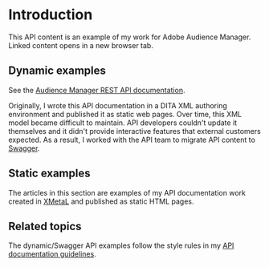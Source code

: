 # Introduction

<base target="_blank">

This API content is an example of my work for Adobe Audience Manager. Linked content opens in a new browser tab.

## Dynamic examples

See the [Audience Manager REST API documentation](https://bank.demdex.com/portal/swagger/index.html).

Originally, I wrote this API documentation in a DITA XML authoring environment and published it as static web pages. Over time, this XML model became difficult to maintain. API developers couldn't update it themselves and it didn't provide interactive features that external customers expected. As a result, I worked with the API team to migrate API content to [Swagger](https://swagger.io/).

## Static examples

The articles in this section are examples of my API documentation work created in [XMetaL](https://xmetal.com/content-xmetal-author/) and published as static HTML pages.

## Related topics

The dynamic/Swagger API examples follow the style rules in my [API documentation guidelines](../guide/api/api_intro.md). 